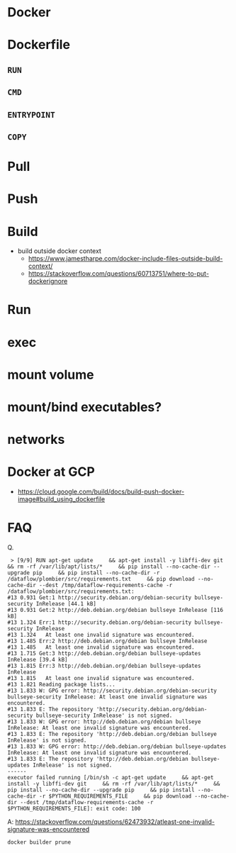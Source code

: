 # Docker

# Dockerfile
## `RUN`

## `CMD`

## `ENTRYPOINT`

## `COPY`

# Pull

# Push

# Build
- build outside docker context
    - https://www.jamestharpe.com/docker-include-files-outside-build-context/
    - https://stackoverflow.com/questions/60713751/where-to-put-dockerignore

# Run

# exec

# mount volume

# mount/bind executables?

# networks

# Docker at GCP
- https://cloud.google.com/build/docs/build-push-docker-image#build_using_dockerfile

# FAQ

Q.

```
 > [9/9] RUN apt-get update     && apt-get install -y libffi-dev git     && rm -rf /var/lib/apt/lists/*     && pip install --no-cache-dir --upgrade pip     && pip install --no-cache-dir -r /dataflow/plombier/src/requirements.txt     && pip download --no-cache-dir --dest /tmp/dataflow-requirements-cache -r /dataflow/plombier/src/requirements.txt:
#13 0.931 Get:1 http://security.debian.org/debian-security bullseye-security InRelease [44.1 kB]
#13 0.931 Get:2 http://deb.debian.org/debian bullseye InRelease [116 kB]
#13 1.324 Err:1 http://security.debian.org/debian-security bullseye-security InRelease
#13 1.324   At least one invalid signature was encountered.
#13 1.485 Err:2 http://deb.debian.org/debian bullseye InRelease
#13 1.485   At least one invalid signature was encountered.
#13 1.715 Get:3 http://deb.debian.org/debian bullseye-updates InRelease [39.4 kB]
#13 1.815 Err:3 http://deb.debian.org/debian bullseye-updates InRelease
#13 1.815   At least one invalid signature was encountered.
#13 1.821 Reading package lists...
#13 1.833 W: GPG error: http://security.debian.org/debian-security bullseye-security InRelease: At least one invalid signature was encountered.
#13 1.833 E: The repository 'http://security.debian.org/debian-security bullseye-security InRelease' is not signed.
#13 1.833 W: GPG error: http://deb.debian.org/debian bullseye InRelease: At least one invalid signature was encountered.
#13 1.833 E: The repository 'http://deb.debian.org/debian bullseye InRelease' is not signed.
#13 1.833 W: GPG error: http://deb.debian.org/debian bullseye-updates InRelease: At least one invalid signature was encountered.
#13 1.833 E: The repository 'http://deb.debian.org/debian bullseye-updates InRelease' is not signed.
------
executor failed running [/bin/sh -c apt-get update     && apt-get install -y libffi-dev git     && rm -rf /var/lib/apt/lists/*     && pip install --no-cache-dir --upgrade pip     && pip install --no-cache-dir -r $PYTHON_REQUIREMENTS_FILE     && pip download --no-cache-dir --dest /tmp/dataflow-requirements-cache -r $PYTHON_REQUIREMENTS_FILE]: exit code: 100
```

A: https://stackoverflow.com/questions/62473932/atleast-one-invalid-signature-was-encountered

```
docker builder prune
```
